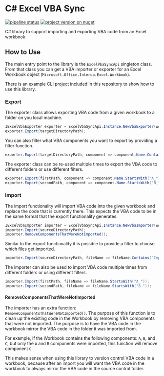 # C# Excel VBA Sync

[![pipeline status](https://gitlab.com/hectorjsmith/csharp-excel-vba-sync/badges/develop/pipeline.svg)](https://gitlab.com/hectorjsmith/csharp-excel-vba-sync/-/commits/develop)
[![project version on nuget](https://badgen.net/nuget/v/ExcelVbaSync/latest)](https://www.nuget.org/packages/ExcelVbaSync/)

C# library to support importing and exporting VBA code from an Excel workbook

## How to Use

The main entry point to the library is the `ExcelVbaSyncApi` singleton class. From that class you can get a VBA importer or exporter for an Excel Workbook object (`Microsoft.Office.Interop.Excel.Workbook`).

There is an example CLI project included in this repository to show how to use this library.

### Export

The exporter class allows exporting VBA code from a given workbook to a folder on you local machine.

```c#
IExcelVbaExporter exporter = ExcelVbaSyncApi.Instance.NewVbaExporter(workbook);
exporter.Export(targetDirectoryPath);
```

You can also filter what VBA components you want to export by providing a filter function.

```c#
exporter.Export(targetDirectoryPath, component => component.Name.Contains("Export"));
```

The exporter class can be re-used multiple times to export the VBA code to different folders or use different filters.

```c#
exporter.Export(firstPath, component => component.Name.StartsWith("A_"));
exporter.Export(secondPath, component => component.Name.StartsWith("B_"));
```

### Import

The import functionality will import VBA code into the given workbook and replace the code that is currently there. This expects the VBA code to be in the same format that the export functionality generates.

```c#
IExcelVbaImporter importer = ExcelVbaSyncApi.Instance.NewVbaImporter(workbook);
importer.Import(sourceDirectoryPath);
importer.RemoveComponentsThatWereNotImported();
```

Similar to the export functionality it is possible to provide a filter to choose which files get imported.

```c#
importer.Import(sourceDirectoryPath, fileName => fileName.Contains("Import"));
```

The importer can also be used to import VBA code multiple times from different folders or using different filters.

```c#
importer.Import(firstPath, fileName => fileName.StartsWith("A_"));
importer.Import(secondPath, fileName => fileName.StartsWith("B_"));
```

#### RemoveComponentsThatWereNotImported

The importer has an extra function: `RemoveComponentsThatWereNotImported()`. The purpose of this function is to clean up the existing code in the Workbook by removing VBA components that were not imported. The purpose is to have the VBA code in the workbook mirror the VBA code in the folder it was imported from.

For example, if the Workbook contains the following components: `A`, `B`, and `C`, but only the `A` and `B` components were imported, this function will remove component `C`.

This makes sense when using this library to version control VBA code in a workbook, because after an import you will want the VBA code in the workbook to always mirror the VBA code in the source control folder.

